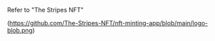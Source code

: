 Refer to "The Stripes NFT"

(https://github.com/The-Stripes-NFT/nft-minting-app/blob/main/logo-blob.png)

